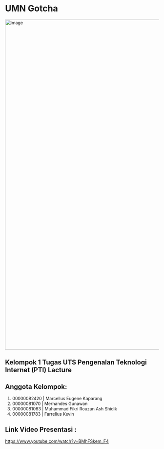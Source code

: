 # UMN Gotcha

<img width="1920" height="1080" alt="image" src="https://github.com/user-attachments/assets/29a72292-9819-4dfa-9fe2-72b2e6ccc83f" />

## Kelompok 1 Tugas UTS Pengenalan Teknologi Internet (PTI) Lacture

## Anggota Kelompok:

1. 00000082420 | Marcellus Eugene Kaparang
2. 00000081070 | Merhandes Gunawan
3. 00000081083 | Muhammad Fikri Rouzan Ash Shidik
4. 00000081783 | Farrelius Kevin

## Link Video Presentasi :

https://www.youtube.com/watch?v=BMhFSkem_F4

